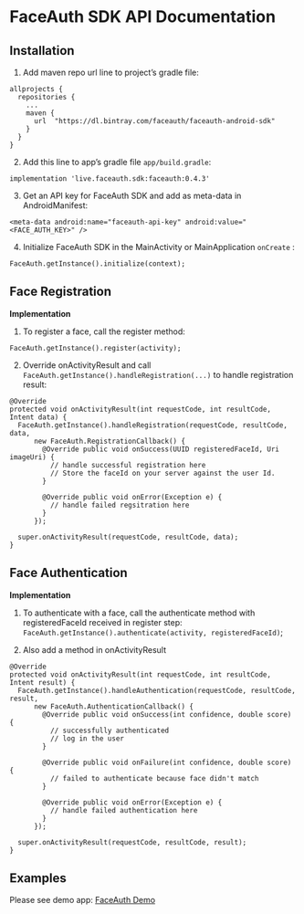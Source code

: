 # FaceAuth SDK API Documentation
## Installation
1. Add maven repo url line to project’s gradle file:
```
allprojects {
  repositories {
    ...
    maven {
      url  "https://dl.bintray.com/faceauth/faceauth-android-sdk"
    }
  }
}
```
2. Add this line to app’s gradle file `app/build.gradle`:
```
implementation 'live.faceauth.sdk:faceauth:0.4.3'
```
3. Get an API key for FaceAuth SDK and add as meta-data in AndroidManifest:
```
<meta-data android:name="faceauth-api-key" android:value="<FACE_AUTH_KEY>" />
```
4. Initialize FaceAuth SDK in the MainActivity or MainApplication `onCreate` :
```
FaceAuth.getInstance().initialize(context);
```


## Face Registration

**Implementation**

1. To register a face, call the register method:
```
FaceAuth.getInstance().register(activity);
```
2. Override onActivityResult and call `FaceAuth.getInstance().handleRegistration(...)` to handle registration result:
```
@Override
protected void onActivityResult(int requestCode, int resultCode, Intent data) {
  FaceAuth.getInstance().handleRegistration(requestCode, resultCode, data,
      new FaceAuth.RegistrationCallback() {
        @Override public void onSuccess(UUID registeredFaceId, Uri imageUri) {
          // handle successful registration here
          // Store the faceId on your server against the user Id.
        }

        @Override public void onError(Exception e) {
          // handle failed regsitration here
        }
      });

  super.onActivityResult(requestCode, resultCode, data);
}
```

## Face Authentication

**Implementation**

1. To authenticate with a face, call the authenticate method with registeredFaceId received in register step:
    `FaceAuth.getInstance().authenticate(activity, registeredFaceId)`;


2. Also add a method in onActivityResult
```
@Override
protected void onActivityResult(int requestCode, int resultCode, Intent result) {
  FaceAuth.getInstance().handleAuthentication(requestCode, resultCode, result,
      new FaceAuth.AuthenticationCallback() {
        @Override public void onSuccess(int confidence, double score) {
          // successfully authenticated
          // log in the user
        }

        @Override public void onFailure(int confidence, double score) {
          // failed to authenticate because face didn't match
        }

        @Override public void onError(Exception e) {
          // handle failed authentication here
        }
      });

  super.onActivityResult(requestCode, resultCode, result);
}
```

## Examples

Please see demo app: [FaceAuth Demo](https://github.com/faceauth/faceauth-android-example)
